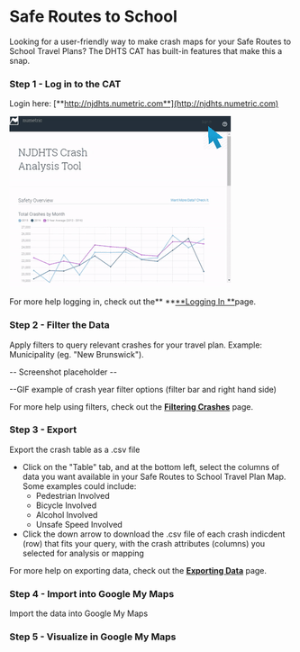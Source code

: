# Safe Routes to School

Looking for a user-friendly way to make crash maps for your Safe Routes to School Travel Plans? The DHTS CAT has built-in features that make this a snap.

### Step 1 - Log in to the CAT

Login here: [**http://njdhts.numetric.com**](http://njdhts.numetric.com)

![](/assets/ezgif.com-optimize%284%29.gif)

For more help logging in, check out the** **[**Logging In **](/chapter1/logging-in.md)page.

### Step 2 - Filter the Data

Apply filters to query relevant crashes for your travel plan. Example: Municipality \(eg. "New Brunswick"\).

-- Screenshot placeholder --

--GIF example of crash year filter options \(filter bar and right hand side\)

For more help using filters, check out the [**Filtering Crashes**](/chapter1/filtering-crashes.md) page.

### Step 3 - Export

Export the crash table as a .csv file

* Click on the "Table" tab, and at the bottom left, select the columns of data you want available in your Safe Routes to School Travel Plan Map. Some examples could include:
  * Pedestrian Involved
  * Bicycle Involved
  * Alcohol Involved
  * Unsafe Speed Involved
* Click the down arrow to download the .csv file of each crash indicdent \(row\) that fits your query, with the crash attributes \(columns\) you selected for analysis or mapping

For more help on exporting data, check out the [**Exporting Data**](/chapter1/exporting-data.md) page.

### Step 4 - Import into Google My Maps

Import the data into Google My Maps

### Step 5 - Visualize in Google My Maps






